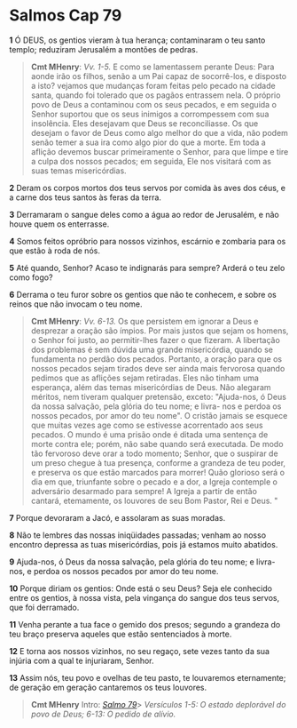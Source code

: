 # Salmos Cap 79

**1** 	Ó DEUS, os gentios vieram à tua herança; contaminaram o teu santo templo; reduziram Jerusalém a montões de pedras.

> **Cmt MHenry**: *Vv. 1-5.* E como se lamentassem perante Deus: Para aonde irão os filhos, senão a um Pai capaz de socorrê-los, e disposto a isto? vejamos que mudanças foram feitas pelo pecado na cidade santa, quando foi tolerado que os pagãos entrassem nela. O próprio povo de Deus a contaminou com os seus pecados, e em seguida o Senhor suportou que os seus inimigos a corrompessem com sua insolência. Eles desejavam que Deus se reconciliasse. Os que desejam o favor de Deus como algo melhor do que a vida, não podem senão temer a sua ira como algo pior do que a morte. Em toda a aflição devemos buscar primeiramente o Senhor, para que limpe e tire a culpa dos nossos pecados; em seguida, Ele nos visitará com as suas temas misericórdias.

**2** 	Deram os corpos mortos dos teus servos por comida às aves dos céus, e a carne dos teus santos às feras da terra.

**3** 	Derramaram o sangue deles como a água ao redor de Jerusalém, e não houve quem os enterrasse.

**4** 	Somos feitos opróbrio para nossos vizinhos, escárnio e zombaria para os que estão à roda de nós.

**5** 	Até quando, Senhor? Acaso te indignarás para sempre? Arderá o teu zelo como fogo?

**6** 	Derrama o teu furor sobre os gentios que não te conhecem, e sobre os reinos que não invocam o teu nome.

> **Cmt MHenry**: *Vv. 6-13.* Os que persistem em ignorar a Deus e desprezar a oração são ímpios. Por mais justos que sejam os homens, o Senhor foi justo, ao permitir-lhes fazer o que fizeram. A libertação dos problemas é sem dúvida uma grande misericórdia, quando se fundamenta no perdão dos pecados. Portanto, a oração para que os nossos pecados sejam tirados deve ser ainda mais fervorosa quando pedimos que as aflições sejam retiradas. Eles não tinham uma esperança, além das temas misericórdias de Deus. Não alegaram méritos, nem tiveram qualquer pretensão, exceto: "Ajuda-nos, ó Deus da nossa salvação, pela glória do teu nome; e livra- nos e perdoa os nossos pecados, por amor do teu nome". O cristão jamais se esquece que muitas vezes age como se estivesse acorrentado aos seus pecados. O mundo é uma prisão onde é ditada uma sentença de morte contra ele; porém, não sabe quando será executada. De modo tão fervoroso deve orar a todo momento; Senhor, que o suspirar de um preso chegue à tua presença, conforme a grandeza de teu poder, e preserva os que estão marcados para morrer! Quão glorioso será o dia em que, triunfante sobre o pecado e a dor, a Igreja contemple o adversário desarmado para sempre! A Igreja a partir de então cantará, etemamente, os louvores de seu Bom Pastor, Rei e Deus. "

**7** 	Porque devoraram a Jacó, e assolaram as suas moradas.

**8** 	Não te lembres das nossas iniqüidades passadas; venham ao nosso encontro depressa as tuas misericórdias, pois já estamos muito abatidos.

**9** 	Ajuda-nos, ó Deus da nossa salvação, pela glória do teu nome; e livra-nos, e perdoa os nossos pecados por amor do teu nome.

**10** 	Porque diriam os gentios: Onde está o seu Deus? Seja ele conhecido entre os gentios, à nossa vista, pela vingança do sangue dos teus servos, que foi derramado.

**11** 	Venha perante a tua face o gemido dos presos; segundo a grandeza do teu braço preserva aqueles que estão sentenciados à morte.

**12** 	E torna aos nossos vizinhos, no seu regaço, sete vezes tanto da sua injúria com a qual te injuriaram, Senhor.

**13** 	Assim nós, teu povo e ovelhas de teu pasto, te louvaremos eternamente; de geração em geração cantaremos os teus louvores.


> **Cmt MHenry** Intro: *[Salmo 79](../19A-Sl/79.md#0)*> *Versículos 1-5: O estado deplorável do povo de Deus; 6-13: O pedido de alívio.*